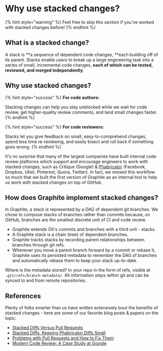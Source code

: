 # Why use stacked changes?

{% hint style="warning" %}
Feel free to skip this section if you've worked with stacked changes before!
{% endhint %}

## What is a stacked change?

A stack is **a sequence of dependent code changes, **each building off of its parent. Stacks enable users to break up a large engineering task into a series of small, incremental code changes, **each of which can be tested, reviewed, and merged independently**.

## Why use stacked changes?

{% hint style="success" %}
**For code authors:**

Stacking changes can help you stay unblocked while we wait for code review, get higher-quality review comments, and land small changes faster.
{% endhint %}

{% hint style="success" %}
**For code reviewers:**

Stacks let you give feedback on small, easy-to-comprehend changes, spend less time re-reviewing, and easily bisect and roll back if something goes wrong.
{% endhint %}

It's no surprise that many of the largest companies have built internal code review platforms which support and encourage engineers to work with stacked changes, such as Critique (Google) & [Phabricator](https://www.phacility.com/phabricator/) (Facebook, Dropbox, Uber, Pinterest, Quora, Twitter). In fact, we missed this workflow so much that we built the first version of Graphite as an internal tool to help us work with stacked changes on top of GitHub.

## How does Graphite implement stacked changes?

In Graphite, a stack is represented by a DAG of dependent git branches. We chose to compose stacks of branches rather than commits because, on GitHub, branches are the smallest discrete unit of CI and code review.

* Graphite extends Git's commits and branches with a third unit - stacks.
* A Graphite stack is a chain (tree) of dependent branches.
* Graphite tracks stacks by recording parent relationships between branches through git refs.
* Whenever you move a parent branch forward by a commit or rebase it, Graphite uses its persisted metadata to remember the DAG of branches and automatically rebase them to keep your stack up-to-date.

Where is the metadata stored? In your repo in the form of refs, visible at `.git/refs/branch-metadata/`. All information stays within git and can be synced to and from remote repositories.

## References

Plenty of folks smarter than us have written extensively bout the benefits of stacked changes - here are some of our favorite blog posts & papers on the topic:

* [Stacked Diffs Versus Pull Requests](https://jg.gg/2018/09/29/stacked-diffs-versus-pull-requests/)
* [Stacked Diffs: Keeping Phabricator Diffs Small](https://kurtisnusbaum.medium.com/stacked-diffs-keeping-phabricator-diffs-small-d9964f4dcfa6)
* [Problems with Pull Requests and How to Fix Them](https://gregoryszorc.com/blog/2020/01/07/problems-with-pull-requests-and-how-to-fix-them/)
* [Modern Code Review: A Case Study at Google](https://sback.it/publications/icse2018seip.pdf)
